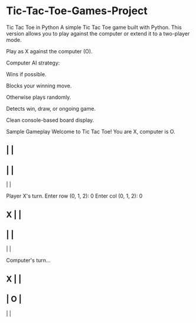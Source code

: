 # Tic-Tac-Toe-Games-Project
Tic Tac Toe in Python  A simple Tic Tac Toe game built with Python. This version allows you to play against the computer or extend it to a two-player mode.

Play as X against the computer (O).

Computer AI strategy:

Wins if possible.

Blocks your winning move.

Otherwise plays randomly.

Detects win, draw, or ongoing game.

Clean console-based board display.

Sample Gameplay
Welcome to Tic Tac Toe! You are X, computer is O.

   |   |  
---------
   |   |  
---------
   |   |  

Player X's turn.
Enter row (0, 1, 2): 0
Enter col (0, 1, 2): 0

X |   |  
---------
  |   |  
---------
  |   |  

Computer's turn...

X |   |  
---------
  | O |  
---------
  |   |  
